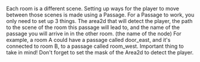 Each room is a different scene.  Setting up ways for the player to move between those scenes is made using a Passage. For a Passage to work, you only need to set up 3 things. The area2d that will detect the player, the path to the scene of the room this passage will lead to, and the name of the passage you will arrive in in the other room. (the name of the node)
For example, a  room A could have a passage called door_east, and it's connected to room B, to a passage called room_west. 
Important thing to take in mind! Don't forget to set the mask of the Area2d to detect the player. 